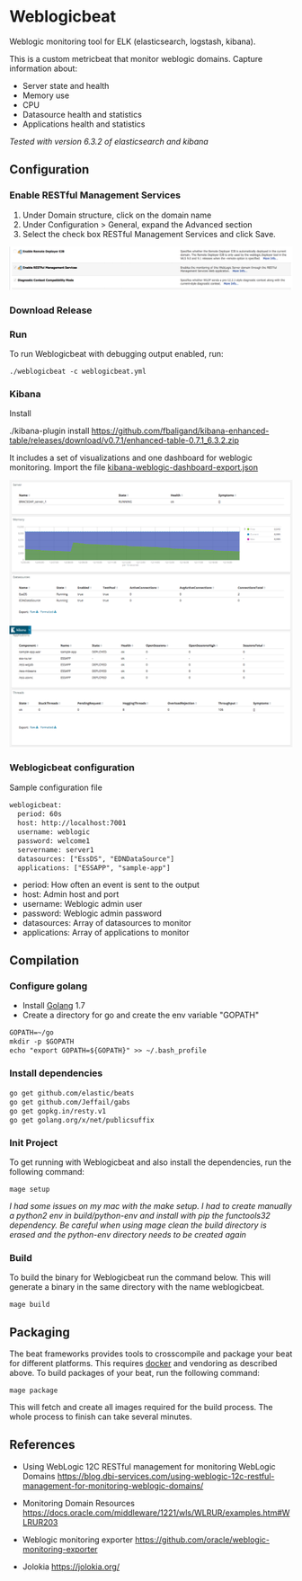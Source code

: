 # Weblogicbeat

Weblogic monitoring tool for ELK (elasticsearch, logstash, kibana).

This is a custom metricbeat that monitor weblogic domains. Capture information about:

- Server state and health
- Memory use
- CPU
- Datasource health and statistics
- Applications health and statistics

*Tested with version 6.3.2 of elasticsearch and kibana*

## Configuration

### Enable RESTful Management Services

1. Under Domain structure, click on the domain name
2. Under Configuration > General, expand the Advanced section
3. Select the check box RESTful Management Services and click Save.

![](docs/1723957.png)

### Download Release

### Run

To run Weblogicbeat with debugging output enabled, run:

```
./weblogicbeat -c weblogicbeat.yml
```

### Kibana

Install

./kibana-plugin install https://github.com/fbaligand/kibana-enhanced-table/releases/download/v0.7.1/enhanced-table-0.7.1_6.3.2.zip

It includes a set of visualizations and one dashboard for weblogic monitoring. Import the file [kibana-weblogic-dashboard-export.json](kibana-weblogic-dashboard-export.json)

![](docs/kibana-dashboard.png)

### Weblogicbeat configuration

Sample configuration file

```
weblogicbeat:
  period: 60s
  host: http://localhost:7001
  username: weblogic
  password: welcome1
  servername: server1
  datasources: ["EssDS", "EDNDataSource"]
  applications: ["ESSAPP", "sample-app"]
```
- period: How often an event is sent to the output
- host: Admin host and port
- username: Weblogic admin user
- password: Weblogic admin password
- datasources: Array of datasources to monitor
- applications: Array of applications to monitor

## Compilation

### Configure golang

- Install [Golang](https://golang.org/dl/) 1.7
- Create a directory for go and create the env variable "GOPATH"

```
GOPATH=~/go
mkdir -p $GOPATH
echo "export GOPATH=${GOPATH}" >> ~/.bash_profile
```

### Install dependencies

```
go get github.com/elastic/beats
go get github.com/Jeffail/gabs
go get gopkg.in/resty.v1
go get golang.org/x/net/publicsuffix
```

### Init Project
To get running with Weblogicbeat and also install the
dependencies, run the following command:

```
mage setup
```

*I had some issues on my mac with the make setup. I had to create manually a python2 env in build/python-env and install with pip the functools32 dependency. Be careful when using mage clean the build directory is erased and the python-env directory needs to be created again*


### Build

To build the binary for Weblogicbeat run the command below. This will generate a binary
in the same directory with the name weblogicbeat.

```
mage build
```

## Packaging

The beat frameworks provides tools to crosscompile and package your beat for different platforms. This requires [docker](https://www.docker.com/) and vendoring as described above. To build packages of your beat, run the following command:

```
mage package
```

This will fetch and create all images required for the build process. The whole process to finish can take several minutes.


## References

- Using WebLogic 12C RESTful management for monitoring WebLogic Domains
https://blog.dbi-services.com/using-weblogic-12c-restful-management-for-monitoring-weblogic-domains/

- Monitoring Domain Resources
https://docs.oracle.com/middleware/1221/wls/WLRUR/examples.htm#WLRUR203

- Weblogic monitoring exporter
https://github.com/oracle/weblogic-monitoring-exporter

- Jolokia
https://jolokia.org/
